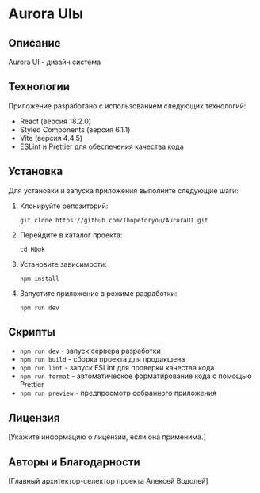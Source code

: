  # Aurora UIы

## Описание

Aurora UI - дизайн система

## Технологии

Приложение разработано с использованием следующих технологий:

- React (версия 18.2.0)
- Styled Components (версия 6.1.1)
- Vite (версия 4.4.5)
- ESLint и Prettier для обеспечения качества кода

## Установка

Для установки и запуска приложения выполните следующие шаги:

1. Клонируйте репозиторий:

   ```
   git clone https://github.com/Ihopeforyou/AuroraUI.git
   ```

2. Перейдите в каталог проекта:

   ```
   cd HDok
   ```

3. Установите зависимости:

   ```
   npm install
   ```

4. Запустите приложение в режиме разработки:

   ```
   npm run dev
   ```


## Скрипты

- `npm run dev` - запуск сервера разработки
- `npm run build` - сборка проекта для продакшена
- `npm run lint` - запуск ESLint для проверки качества кода
- `npm run format` - автоматическое форматирование кода с помощью Prettier
- `npm run preview` - предпросмотр собранного приложения

## Лицензия

[Укажите информацию о лицензии, если она применима.]

## Авторы и Благодарности

[Главный архитектор-селектор проекта Алексей Водолей]
